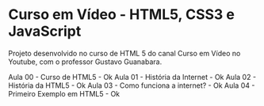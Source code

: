 # Curso em Vídeo - HTML5, CSS3 e JavaScript

Projeto desenvolvido no curso de HTML 5 do canal Curso em Vídeo no Youtube, com o professor Gustavo Guanabara.

Aula 00 - Curso de HTML5 - Ok
Aula 01 - História da Internet - Ok
Aula 02 - História da HTML5 - Ok
Aula 03 - Como funciona a internet? - Ok
Aula 04 - Primeiro Exemplo em HTML5 - Ok